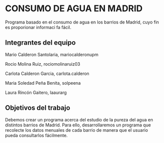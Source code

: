 # CONSUMO DE AGUA EN MADRID

Programa basado en el consumo de agua en los barrios de Madrid, cuyo fin es proporionar informaci fa  fácil.

## Integrantes del equipo
Mario Calderon Santolaria, mariocalderonupm

Rocio Molina Ruiz, rociomolinaruiz03

Carlota Calderon Garcia, carlota.calderon

Maria Soledad Peña Benita,  solpeena

Laura Rincón Gaitero, laaurarg 

## Objetivos del trabajo
Debemos crear un programa acerca del estudio de la pureza del agua en distintos barrios de Madrid. Para ello, desarrollaremos un programa que recolecte los datos menuales de cada barrio de manera que el usuario pueda consultarlos fácilmente. 



